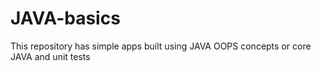 # JAVA-basics
This repository has simple apps built using JAVA OOPS concepts or core JAVA and unit tests
